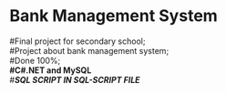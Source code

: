 # Bank Management System
#Final project for secondary school;<br>
#Project about bank management system;<br>
#Done 100%;<br>
<b>#C#.NET and MySQL</b><br>
#___SQL SCRIPT IN SQL-SCRIPT FILE___
